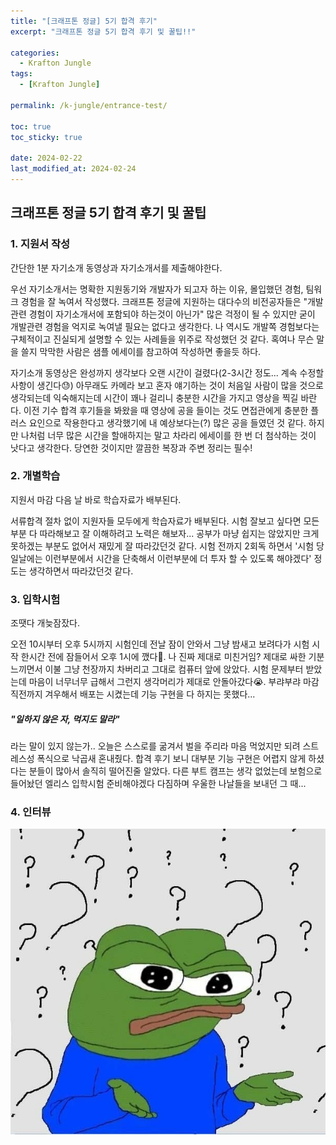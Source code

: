 ```yaml
---
title: "[크래프톤 정글] 5기 합격 후기"
excerpt: "크래프톤 정글 5기 합격 후기 및 꿀팁!!"

categories:
  - Krafton Jungle
tags:
  - [Krafton Jungle]

permalink: /k-jungle/entrance-test/

toc: true
toc_sticky: true

date: 2024-02-22
last_modified_at: 2024-02-24
---
```


<h2>크래프톤 정글 5기 합격 후기 및 꿀팁</h2>

<h3>1. 지원서 작성</h3>

간단한 1분 자기소개 동영상과 자기소개서를 제출해야한다. 

우선 자기소개서는 명확한 지원동기와 개발자가 되고자 하는 이유, 몰입했던 경험, 팀워크 경험을 잘 녹여서 작성했다. 크래프톤 정글에 지원하는 대다수의 비전공자들은 "개발 관련 경험이 자기소개서에 포함되야 하는것이 아닌가" 많은 걱정이 될 수 있지만 굳이 개발관련 경험을 억지로 녹여낼 필요는 없다고 생각한다. 나 역시도 개발쪽 경험보다는 구체적이고 진실되게 설명할 수 있는 사례들을 위주로 작성했던 것 같다. 혹여나 무슨 말을 쓸지 막막한 사람은 샘플 에세이를 참고하여 작성하면 좋을듯 하다.

자기소개 동영상은 완성까지 생각보다 오랜 시간이 걸렸다(2-3시간 정도... 계속 수정할 사항이 생긴다😓) 아무래도 카메라 보고 혼자 얘기하는 것이 처음일 사람이 많을 것으로 생각되는데 익숙해지는데 시간이 꽤나 걸리니 충분한 시간을 가지고 영상을 찍길 바란다. 이전 기수 합격 후기들을 봐왔을 때 영상에 공을 들이는 것도 면접관에게 충분한 플러스 요인으로 작용한다고 생각했기에 내 예상보다는(?) 많은 공을 들였던 것 같다. 하지만 나처럼 너무 많은 시간을 할애하지는 말고 차라리 에세이를 한 번 더 첨삭하는 것이 낫다고 생각한다. 당연한 것이지만 깔끔한 복장과 주변 정리는 필수!


<h3>2. 개별학습</h3>

지원서 마감 다음 날 바로 학습자료가 배부된다. 

서류합격 절차 없이 지원자들 모두에게 학습자료가 배부된다. 시험 잘보고 싶다면 모든 부분 다 따라해보고 잘 이해하려고 노력은 해보자... 공부가 마냥 쉽지는 않았지만 크게 못하겠는 부분도 없어서 재밌게 잘 따라갔던것 같다. 시험 전까지 2회독 하면서 '시험 당일날에는 이런부분에서 시간을 단축해서 이런부분에 더 투자 할 수 있도록 해야겠다' 정도는 생각하면서 따라갔던것 같다.


<h3>3. 입학시험</h3>

조땟다 개늦잠잤다.

오전 10시부터 오후 5시까지 시험인데 전날 잠이 안와서 그냥 밤새고 보려다가 시험 시작 한시간 전에 잠들어서 오후 1시에 깼다🫠. 나 진짜 제대로 미친거임? 제대로 싸한 기분 느끼면서 이불 그냥 천장까지 차버리고 그대로 컴퓨터 앞에 앉았다. 시험 문제부터 받았는데 마음이 너무너무 급해서 그런지 생각머리가 제대로 안돌아갔다😭. 부랴부랴 마감 직전까지 겨우해서 배포는 시켰는데 기능 구현을 다 하지는 못했다...
<h5>"일하지 않은 자, 먹지도 말라"</h5>
라는 말이 있지 않는가.. 오늘은 스스로를 굶겨서 벌을 주리라 마음 먹었지만 되려 스트레스성 폭식으로 낙곱새 혼내줬다. 합격 후기 보니 대부분 기능 구현은 어렵지 않게 하셨다는 분들이 많아서 솔직히 떨어진줄 알았다. 다른 부트 캠프는 생각 없었는데 보험으로 들어놨던 엘리스 입학시험 준비해야겠다 다짐하며 우울한 나날들을 보내던 그 때...


<h3>4. 인터뷰</h3>

![pepe](/assets/images/posts_img/pepe.jpg)










